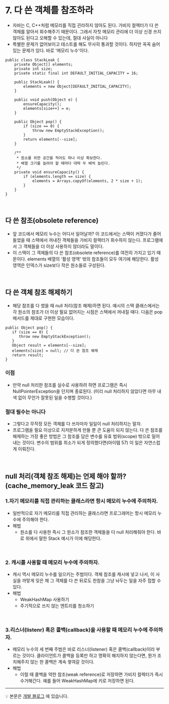# 7. 다 쓴 객체를 참조하라
- 자바는 C, C++처럼 메모리를 직접 괸라하지 않아도 된다. 가비지 컬렉터가 다 쓴 객체를 알아서 회수해주기 때문이다. 그래서 자칫 메모리 관리에 더 이상 신경 쓰지 않아도 된다고 오해할 수 있는데, 절대 사실이 아니다  
- 특별한 문제가 없어보이고 테스트를 해도 무사히 통과할 것이다. 하지만 꼭꼭 숨어있는 문제가 있다. 바로 '메모리 누수'이다.
  
~~~
public class StackLeak {
	private Object[] elements;
	private int size;
	private static final int DEFAULT_INITIAL_CAPACITY = 16;

	public StackLeak() {
		elements = new Object[DEFAULT_INITIAL_CAPACITY];
	}

	public void push(Object e) {
		ensureCapacity();
		elements[size++] = e;
	}

	public Object pop() {
		if (size == 0) {
			throw new EmptyStackException();
		}
		return elements[--size];
	}

	/**
	 * 원소를 위한 공간을 적어도 하나 이상 확보한다.
	 * 배열 크기를 늘려야 할 때마다 대략 두 배씩 늘린다.
	 */
	private void ensureCapacity() {
		if (elements.length == size) {
			elements = Arrays.copyOf(elements, 2 * size + 1);
		}
	}
}
~~~

<br>

## 다 쓴 참조(obsolete reference)
- 앞 코드에서 메모리 누수는 어디서 일어날까? 이 코드에서는 스택이 커졌다가 줄어들었을 때 스택에서 꺼내진 객체들을 가비지 컬렉터가 회수하지 않는다. 프로그램에서 그 객체들을 더 이상 사용하지 않더라도 말이다.
- 이 스택이 그 객체들의 다 쓴 참조(obsolete reference)를 여전히 가지고 있기 때문이다.  elements 배열의 '활성 영역' 밖의 참조들이 모두 여기에 해당한다. 활성 영역은 인덱스가 size보다 작은 원소들로 구성된다.

<br>

## 다 쓴 객체 참조 해제하기
- 해당 참조를 다 썼을 때 null 처리(참조 해제)하면 된다. 예시의 스택 클래스에서는 각 원소의 참조가 더 이상 필요 없어지는 시점은 스택에서 꺼내질 때다. 다음은 pop 메서드를 제대로 구현한 모습이다.

~~~
public Object pop() {
   if (size == 0) {
      throw new EmptyStackException();
   }
   Object result = elements[--size];
   elements[size] = null; // 다 쓴 참조 해제
   return result;
}
~~~

### 이점
- 만약 null 처리한 참조를 실수로 사용하려 하면 프로그램은 즉시 NullPointerException을 던지며 종료된다. (미리 null 처리하지 않았다면 아무 내색 없이 무언가 잘못된 일을 수행할 것이다.)
  
### 절대 필수는 아니다
- 그렇다고 무작정 모든 객체를 다 쓰자마자 일일이 null 처리하지는 말자. 
- 프로그램을 필요 이상으로 지저분하게 만들 뿐 큰 도움이 되지 않는다. 다 쓴 참조를 해제하는 가장 좋은 방법은 그 참조를 담은 변수를 유효 범위(scope) 밖으로 밀어내는 것이다. 변수의 범위를 최소가 되게 정의했다면(아이템 57) 이 일은 자연스럽게 이뤄진다.

<br>

## null 처리(객체 참조 해제)는 언제 해야 할까? (cache_memory_leak 코드 참고)

### 1.자기 메모리를 직접 관리하는 클래스라면 항시 메모리 누수에 주의하자.
- 일반적으로 자기 메모리를 직접 관리하는 클래스라면 프로그래머는 항시 메모리 누수에 주의해야 한다. 
- 해법 
	- 원소를 다 사용한 즉시 그 원소가 참조한 객체들을 다 null 처리해줘야 한다. 바로 위에서 말한 Stack 예시가 이에 해당한다.
  
<br>

### 2. 캐시를 사용할 때 메모리 누수에 주의하자.
- 캐시 역시 메모리 누수를 일으키는 주범이다. 객체 참조를 캐시에 넣고 나서, 이 사실을 까맣게 잊은 채 그 객체를 다 쓴 뒤로도 한참을 그냥 놔두는 일을 자주 접할 수 있다.
- 해법 
	- WeakHashMap 사용하기
	- 주기적으로 쓰지 않는 엔트리를 청소하기

<br>

### 3.리스너(listenr) 혹은 콜백(callback)을 사용할 때 메모리 누수에 주의하자.
- 메모리 누수의 세 번째 주범은 바로 리스너(listener) 혹은 콜백(callback)이라 부르는 것이다. 클라이언트가 콜백을 등록만 하고 명확히 해지하지 않는다면, 뭔가 조치해주지 않는 한 콜백은 계속 쌓여갈 것이다.
- 해법
	- 이럴 때 콜백을 약한 참조(weak reference)로 저장하면 가비지 컬렉터가 즉시 수거해간다. 예를 들어 WeakHashMap에 키로 저장하면 된다.




--- 
💡 본문은 [개발 블로그](https://loosie.tistory.com/593) 에 있습니다.

